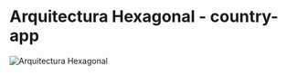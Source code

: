 # Arquitectura Hexagonal - country-app 

![Arquitectura Hexagonal](https://miro.medium.com/max/700/1*yR4C1B-YfMh5zqpbHzTyag.png)